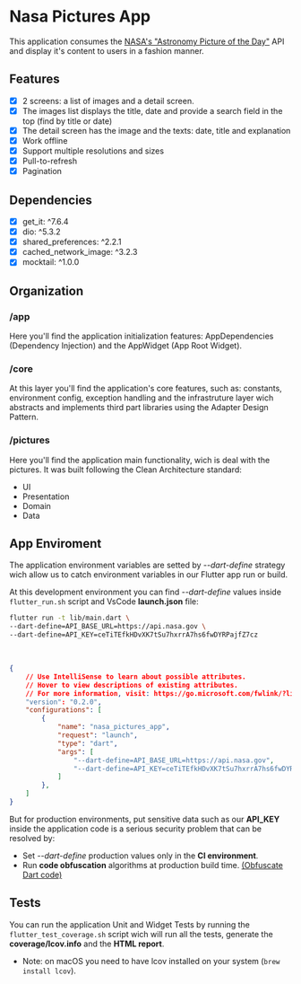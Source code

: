 # Nasa Pictures App

This application consumes the [NASA's "Astronomy Picture of the Day"](https://api.nasa.gov) API and display it's content to users in a fashion manner.


## Features

- [x] 2 screens: a list of images and a detail screen.
- [x] The images list displays the title, date and provide a search field in the top (find by title or date)
- [x] The detail screen has the image and the texts: date, title and explanation
- [x] Work offline
- [x] Support multiple resolutions and sizes
- [x] Pull-to-refresh 
- [x] Pagination

## Dependencies

- [x] get_it: ^7.6.4
- [x] dio: ^5.3.2
- [x] shared_preferences: ^2.2.1
- [x] cached_network_image: ^3.2.3
- [x] mocktail: ^1.0.0

## Organization

### /app

Here you'll find the application initialization features: AppDependencies (Dependency Injection) and the AppWidget (App Root Widget).

### /core

At this layer you'll find the application's core features, such as: constants, environment config, exception handling and the infrastruture layer wich abstracts and implements third part libraries using the Adapter Design Pattern.

### /pictures

Here you'll find the application main functionality, wich is deal with the pictures. It was built following the Clean Architecture standard:

- UI
- Presentation
- Domain
- Data

## App Enviroment

The application environment variables are setted by _--dart-define_ strategy wich allow us to catch environment variables in our Flutter app run or build.

At this development environment you can find _--dart-define_ values inside ```flutter_run.sh``` script and VsCode __launch.json__ file:

```bash
flutter run -t lib/main.dart \
--dart-define=API_BASE_URL=https://api.nasa.gov \
--dart-define=API_KEY=ceTiTEfkHDvXK7tSu7hxrrA7hs6fwDYRPajfZ7cz
```
<br>

```json
{
    // Use IntelliSense to learn about possible attributes.
    // Hover to view descriptions of existing attributes.
    // For more information, visit: https://go.microsoft.com/fwlink/?linkid=830387
    "version": "0.2.0",
    "configurations": [
        {
            "name": "nasa_pictures_app",
            "request": "launch",
            "type": "dart",
            "args": [
                "--dart-define=API_BASE_URL=https://api.nasa.gov",
                "--dart-define=API_KEY=ceTiTEfkHDvXK7tSu7hxrrA7hs6fwDYRPajfZ7cz"
            ]
        },
    ]
}
```

But for production environments, put sensitive data such as our __API_KEY__ inside the application code is a serious security problem that can be resolved by:
- Set _--dart-define_  production values only in the __CI environment__.
- Run __code obfuscation__ algorithms at production build time. [(Obfuscate Dart code)](https://docs.flutter.dev/deployment/obfuscate)



## Tests

You can run the application Unit and Widget Tests by running the ```flutter_test_coverage.sh``` script wich will run all the tests, generate the __coverage/lcov.info__ and the __HTML report__.

- Note: on macOS you need to have lcov installed on your system (`brew install lcov`).










